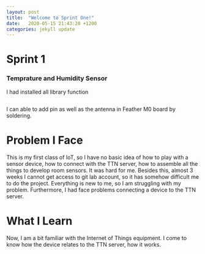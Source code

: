 ```yaml
---
layout: post
title:  "Welcome to Sprint One!"
date:   2020-05-15 21:43:20 +1200
categories: jekyll update
---
```

<h1>Sprint 1</h1>
<h3>Temprature and Humidity Sensor</h3>
<p> I had installed all library function</p>
<img>

</img>

<p>I can able to add pin as well as the antenna in Feather M0 board by soldering. </p>
<h1> Problem I Face</h1>
<p>This is my first class of IoT, so I have no basic idea of how to play with a sensor device, how to connect with the TTN server,
    how to assemble all the things to develop room sensors. It was hard for me. Besides this, almost 3 weeks I cannot get access to git lab account,
    so it has somehow difficult me to do the project. Everything is new to me, so I am struggling with my problem.
    Furthermore, I had face problems connecting a device to the TTN server.</p>
<h1>What I Learn</h1>
<P>Now, I am a bit familiar with the Internet of Things equipment. I come to know how the device relates to the TTN server, how it works. </P>
